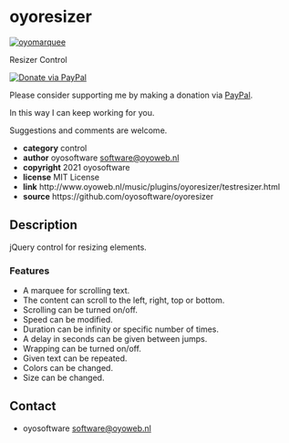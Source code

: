 # oyoresizer
<a href="http://oyoweb.nl/music/plugins/oyoresizer/testresizer.html" target="_blank">
  <img src="http://oyoweb.nl/music/plugins/oyoresizer/oyoresizer.jpg" alt="oyomarquee">
</a>
<p>Resizer Control</p>
<a href="https://www.paypal.com/cgi-bin/webscr?cmd=_donations&amp;currency_code=EUR&amp;business=software@oyoweb.nl&amp;item_name=donation%20for%20oyoresizer" rel="nofollow">
  <img src="https://www.paypalobjects.com/en_US/i/btn/btn_donate_LG.gif" alt="Donate via PayPal" style="max-width: 100%;vertical-align: top">
</a>
<div>
<p style="max-width: 100%;vertical-align: middle">Please consider supporting me by making a donation via <a href="https://www.paypal.com/cgi-bin/webscr?cmd=_donations&amp;currency_code=EUR&amp;business=software@oyoweb.nl&amp;item_name=donation%20for%20oyoresizer" rel="nofollow">PayPal</a>.</p>
<p>In this way I can keep working for you.</p>
<p>Suggestions and comments are welcome.</p>
</div>
<ul>
  <li><strong>category</strong> control</li>
  <li><strong>author</strong> oyosoftware <a href="mailto:software@oyoweb.nl">software@oyoweb.nl</a></li>
  <li><strong>copyright</strong> 2021 oyosoftware </li>
  <li><strong>license</strong> MIT License</li>
  <li><strong>link</strong> http://www.oyoweb.nl/music/plugins/oyoresizer/testresizer.html</li>
  <li><strong>source</strong> https://github.com/oyosoftware/oyoresizer</li>
</ul>
<h2>Description</h2>
<p>jQuery control for resizing elements.</p>
<h3>Features</h3>
<ul>
  <li>A marquee for scrolling text.</li>
  <li>The content can scroll to the left, right, top or bottom.</li>  
  <li>Scrolling can be turned on/off.</li>
  <li>Speed can be modified.</li>
  <li>Duration can be infinity or specific number of times.</li>
  <li>A delay in seconds can be given between jumps.</li>
  <li>Wrapping can be turned on/off.</li>
  <li>Given text can be repeated.</li>
  <li>Colors can be changed.</li>
  <li>Size can be changed.</li>
</ul>
<h2>Contact</h2>
<ul>
<li>oyosoftware <a href="mailto:software@oyoweb.nl">software@oyoweb.nl</a></li>
</ul>

